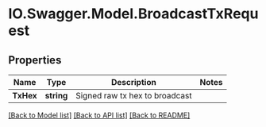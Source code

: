 # IO.Swagger.Model.BroadcastTxRequest
## Properties

Name | Type | Description | Notes
------------ | ------------- | ------------- | -------------
**TxHex** | **string** | Signed raw tx hex to broadcast | 

[[Back to Model list]](../README.md#documentation-for-models) [[Back to API list]](../README.md#documentation-for-api-endpoints) [[Back to README]](../README.md)

